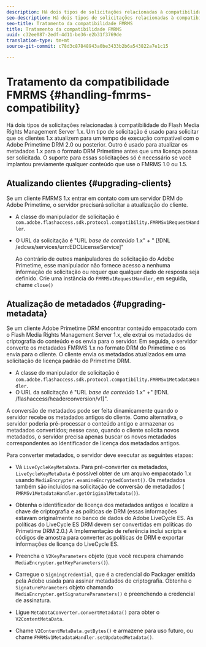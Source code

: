 ```yaml
---
description: Há dois tipos de solicitações relacionadas à compatibilidade do Flash Media Rights Management Server 1.x. Um tipo de solicitação é usado para solicitar que os clientes 1.x atualizem para um tempo de execução compatível com o Adobe Primetime DRM 2.0 ou posterior. Outro é usado para atualizar os metadados 1.x para o formato DRM Primetime antes que uma licença possa ser solicitada. O suporte para essas solicitações só é necessário se você implantou previamente qualquer conteúdo que use o FMRMS 1.0 ou 1.5.
seo-description: Há dois tipos de solicitações relacionadas à compatibilidade do Flash Media Rights Management Server 1.x. Um tipo de solicitação é usado para solicitar que os clientes 1.x atualizem para um tempo de execução compatível com o Adobe Primetime DRM 2.0 ou posterior. Outro é usado para atualizar os metadados 1.x para o formato DRM Primetime antes que uma licença possa ser solicitada. O suporte para essas solicitações só é necessário se você implantou previamente qualquer conteúdo que use o FMRMS 1.0 ou 1.5.
seo-title: Tratamento da compatibilidade FMRMS
title: Tratamento da compatibilidade FMRMS
uuid: c32ee087-2edf-4d11-be36-e2b31f3769de
translation-type: tm+mt
source-git-commit: c78d3c87848943a0be3433b2b6a543822a7e1c15

---
```



# Tratamento da compatibilidade FMRMS {#handling-fmrms-compatibility}

Há dois tipos de solicitações relacionadas à compatibilidade do Flash Media Rights Management Server 1.x. Um tipo de solicitação é usado para solicitar que os clientes 1.x atualizem para um tempo de execução compatível com o Adobe Primetime DRM 2.0 ou posterior. Outro é usado para atualizar os metadados 1.x para o formato DRM Primetime antes que uma licença possa ser solicitada. O suporte para essas solicitações só é necessário se você implantou previamente qualquer conteúdo que use o FMRMS 1.0 ou 1.5.

## Atualizando clientes {#upgrading-clients}

Se um cliente FMRMS 1.x entrar em contato com um servidor DRM do Adobe Primetime, o servidor precisará solicitar a atualização do cliente.

* A classe do manipulador de solicitação é `com.adobe.flashaccess.sdk.protocol.compatibility.FMRMSv1RequestHandler`.
* O URL da solicitação é &quot;URL *base de conteúdo* 1.x&quot; + &quot; [!DNL /edcws/services/urn:EDCLicenseService]&quot;

   Ao contrário de outros manipuladores de solicitação do Adobe Primetime, esse manipulador não fornece acesso a nenhuma informação de solicitação ou requer que qualquer dado de resposta seja definido. Crie uma instância do `FMRMSv1RequestHandler`, em seguida, chame `close()`

## Atualização de metadados {#upgrading-metadata}

Se um cliente Adobe Primetime DRM encontrar conteúdo empacotado com o Flash Media Rights Management Server 1.x, ele extrai os metadados de criptografia do conteúdo e os envia para o servidor. Em seguida, o servidor converte os metadados FMRMS 1.x no formato DRM do Primetime e os envia para o cliente. O cliente envia os metadados atualizados em uma solicitação de licença padrão do Primetime DRM.

* A classe do manipulador de solicitação é `com.adobe.flashaccess.sdk.protocol.compatibility.FMRMSv1MetadataHandler`.
* O URL da solicitação é &quot;URL *base de conteúdo* 1.x&quot; +&quot; [!DNL /flashaccess/headerconversion/v1]&quot;.

A conversão de metadados pode ser feita dinamicamente quando o servidor recebe os metadados antigos do cliente. Como alternativa, o servidor poderia pré-processar o conteúdo antigo e armazenar os metadados convertidos; nesse caso, quando o cliente solicita novos metadados, o servidor precisa apenas buscar os novos metadados correspondentes ao identificador de licença dos metadados antigos.

Para converter metadados, o servidor deve executar as seguintes etapas:

* Vá `LiveCycleKeyMetaData`. Para pré-converter os metadados, `LiveCycleKeyMetaData` é possível obter de um arquivo empacotado 1.x usando `MediaEncrypter.examineEncryptedContent()`. Os metadados também são incluídos na solicitação de conversão de metadados ( `FMRMSv1MetadataHandler.getOriginalMetadata()`).

* Obtenha o identificador de licença dos metadados antigos e localize a chave de criptografia e as políticas de DRM (essas informações estavam originalmente no banco de dados do Adobe LiveCycle ES. As políticas do LiveCycle ES DRM devem ser convertidas em políticas do Primetime DRM 2.0.) A Implementação de referência inclui scripts e códigos de amostra para converter as políticas de DRM e exportar informações de licença do LiveCycle ES.
* Preencha o `V2KeyParameters` objeto (que você recupera chamando `MediaEncrypter.getKeyParameters()`).

* Carregue o `SigningCredential`, que é a credencial do Packager emitida pela Adobe usada para assinar metadados de criptografia. Obtenha o `SignatureParameters` objeto chamando `MediaEncrypter.getSignatureParameters()` e preenchendo a credencial de assinatura.

* Ligue `MetaDataConverter.convertMetadata()` para obter o `V2ContentMetaData`.

* Chame `V2ContentMetaData.getBytes()` e armazene para uso futuro, ou chame `FMRMSv1MetadataHandler.setUpdatedMetadata()`.